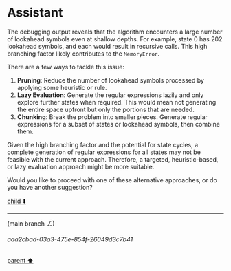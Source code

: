 # Assistant

The debugging output reveals that the algorithm encounters a large number of lookahead symbols even at shallow depths. For example, state 0 has 202 lookahead symbols, and each would result in recursive calls. This high branching factor likely contributes to the `MemoryError`.

There are a few ways to tackle this issue:

1. **Pruning**: Reduce the number of lookahead symbols processed by applying some heuristic or rule.
2. **Lazy Evaluation**: Generate the regular expressions lazily and only explore further states when required. This would mean not generating the entire space upfront but only the portions that are needed.
3. **Chunking**: Break the problem into smaller pieces. Generate regular expressions for a subset of states or lookahead symbols, then combine them.

Given the high branching factor and the potential for state cycles, a complete generation of regular expressions for all states may not be feasible with the current approach. Therefore, a targeted, heuristic-based, or lazy evaluation approach might be more suitable.

Would you like to proceed with one of these alternative approaches, or do you have another suggestion?

[child ⬇️](#aaa2cbad-03a3-475e-854f-26049d3c7b41)

---

(main branch ⎇)
###### aaa2cbad-03a3-475e-854f-26049d3c7b41
[parent ⬆️](#e63c232a-af4d-49c3-9d10-4621f6e9f04b)
